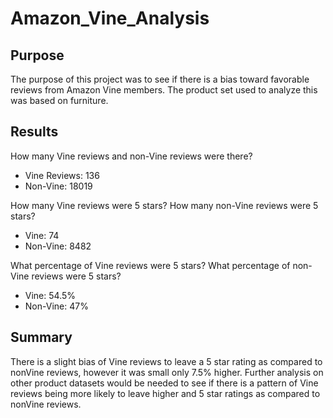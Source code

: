 # Amazon_Vine_Analysis

## Purpose
The purpose of this project was to see if there is a bias toward favorable reviews from Amazon Vine members. The product set used to analyze this was based on furniture. 

## Results

How many Vine reviews and non-Vine reviews were there?
- Vine Reviews: 136
- Non-Vine: 18019

How many Vine reviews were 5 stars? How many non-Vine reviews were 5 stars?
- Vine: 74
- Non-Vine: 8482

What percentage of Vine reviews were 5 stars? What percentage of non-Vine reviews were 5 stars?
- Vine: 54.5%
- Non-Vine: 47%

## Summary

There is a slight bias of Vine reviews to leave a 5 star rating as compared to nonVine reviews, however it was small only 7.5% higher. Further analysis on other product datasets would be needed to see if there is a pattern of Vine reviews being more likely to leave higher and 5 star ratings as compared to nonVine reviews. 
